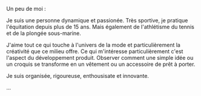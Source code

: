 Un peu de moi : 

Je suis une personne dynamique et passionée. Très sportive, je pratique l'équitation depuis plus de 15 ans. Mais également de l'athlétisme du tennis et de la plongée sous-marine.

J'aime tout ce qui touche à l'univers de la mode et particulièrement la créativité que ce milieu offre. Ce qui m'intéresse particulièrement c'est l'aspect du développement produit. Observer comment une simple idée ou un croquis se transforme en un vêtement ou un accessoire de prêt à porter. 

Je suis organisée, rigoureuse, enthousisate et innovante.

...